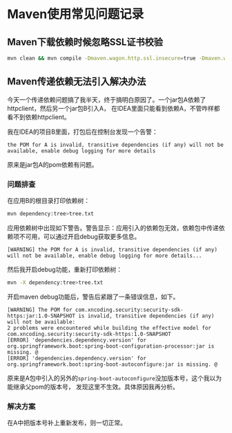 # Maven使用常见问题记录

## Maven下载依赖时候忽略SSL证书校验

```bash
mvn clean && mvn compile -Dmaven.wagon.http.ssl.insecure=true -Dmaven.wagon.http.ssl.allowall=true -Dmaven.wagon.http.ssl.ignore.validity.dates=true
```

## Maven传递依赖无法引入解决办法

今天一个传递依赖问题搞了我半天，终于搞明白原因了。一个jar包A依赖了httpclient，然后另一个jar包B引入A， 在IDEA里面只能看到依赖A，不管咋样都看不到依赖httpclient。

我在IDEA的项目B里面，打包后在控制台发现一个告警：

```
the POM for A is invalid, transitive dependencies (if any) will not be available, enable debug logging for more details
```

原来是jar包A的pom依赖有问题。

### 问题排查

在应用B的根目录打印依赖树：

```bash
mvn dependency:tree>tree.txt
```

应用依赖树中出现如下警告。警告显示：应用引入的依赖包无效，依赖包中传递依赖项不可用，可以通过开启debug获取更多信息。

```
[WARNING] the POM for A is invalid, transitive dependencies (if any) will not be available, enable debug logging for more details... 
```

然后我开启debug功能，重新打印依赖树：

```bash
mvn -X dependency:tree>tree.txt
```

开启maven debug功能后，警告后紧跟了一条错误信息，如下。

```
[WARNING] The POM for com.xncoding.security:security-sdk-https:jar:1.0-SNAPSHOT is invalid, transitive dependencies (if any) will not be available: 
2 problems were encountered while building the effective model for com.xncoding.security:security-sdk-https:1.0-SNAPSHOT
[ERROR] 'dependencies.dependency.version' for org.springframework.boot:spring-boot-configuration-processor:jar is missing. @ 
[ERROR] 'dependencies.dependency.version' for org.springframework.boot:spring-boot-autoconfigure:jar is missing. @ 
```

原来是A包中引入的另外的`spring-boot-autoconfigure`没加版本号，这个我以为能继承父pom的版本号， 发现这里不生效。具体原因我再分析。

### 解决方案

在A中把版本号补上重新发布，则一切正常。

